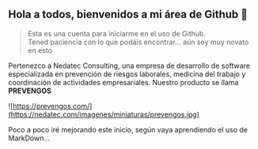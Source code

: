 ## Hola a todos, bienvenidos a mi área de Github 👋
>Esta es una cuenta para iniciarme en el uso de Github.  
>Tened paciencia con lo que podáis encontrar... aún soy muy novato en esto
<!--
**EnriqueBD/EnriqueBD** is a ✨ _special_ ✨ repository because its `README.md` (this file) appears on your GitHub profile.
-->
Pertenezco a Nedatec Consulting, una empresa de desarrollo de software especializada en prevención de riesgos laborales, medicina del trabajo y coordinación de actividades empresariales. 
Nuestro producto se llama **PREVENGOS**

![https://prevengos.com/](https://nedatec.com/imagenes/miniaturas/prevengos.jpg)


Poco a poco iré mejorando este inicio, según vaya aprendiendo el uso de MarkDown...

<!--
- 🔭 I’m currently working on ...
- 🌱 I’m currently learning ...
- 👯 I’m looking to collaborate on ...
- 🤔 I’m looking for help with ...
- 💬 Ask me about ...
- 📫 How to reach me: ...
- 😄 Pronouns: ...
- ⚡ Fun fact: ...
-->
